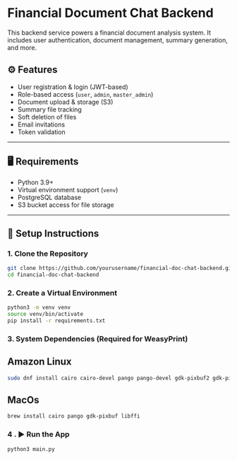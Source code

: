 # Financial Document Chat Backend

This backend service powers a financial document analysis system. It includes user authentication, document management, summary generation, and more.

## ⚙️ Features

- User registration & login (JWT-based)
- Role-based access (`user`, `admin`, `master_admin`)
- Document upload & storage (S3)
- Summary file tracking
- Soft deletion of files
- Email invitations
- Token validation

---

## 🖥️ Requirements

- Python 3.9+
- Virtual environment support (`venv`)
- PostgreSQL database
- S3 bucket access for file storage

---

## 🔧 Setup Instructions

### 1. Clone the Repository

```bash
git clone https://github.com/yourusername/financial-doc-chat-backend.git
cd financial-doc-chat-backend
```

### 2. Create a Virtual Environment
```bash
python3 -m venv venv
source venv/bin/activate
pip install -r requirements.txt
```

### 3. System Dependencies (Required for WeasyPrint)
## Amazon Linux
```bash
sudo dnf install cairo cairo-devel pango pango-devel gdk-pixbuf2 gdk-pixbuf2-devel libffi libffi-devel redhat-rpm-config gcc python3-devel
```
## MacOs
```bash
brew install cairo pango gdk-pixbuf libffi
```

### 4 . ▶️ Run the App
```bash 
python3 main.py
```